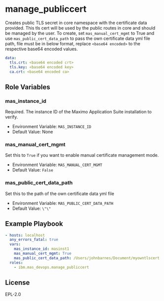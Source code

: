 manage_publiccert
============

Creates public TLS secret in core namespace with the certificate data provided. This tls cert will be used by the public routes in core and should be managed by the user. To create, set `mas_manual_cert_mgmt` to True and use `mas_public_cert_data_path` to pass the own certificate data yml file path, file must be in below format, replace `<base64 encoded>` to the respective base64 encoded values.
```yaml
data:
  tls.crt: <base64 encoded crt>
  tls.key: <base64 encoded key>
  ca.crt: <base64 encoded ca>
```

Role Variables
--------------

### mas_instance_id
Required.  The instance ID of the Maximo Application Suite installation to verify.

- Environment Variable: `MAS_INSTANCE_ID`
- Default Value: None

### mas_manual_cert_mgmt
Set this to `True` if you want to enable manual certificate management mode.

- Environment Variable: `MAS_MANUAL_CERT_MGMT`
- Default Value: `False`

### mas_public_cert_data_path
Set this to the path of the own certificate data yml file

- Environment Variable: `MAS_PUBLIC_CERT_DATA_PATH`
- Default Value: `\"\"`


Example Playbook
----------------

```yaml
- hosts: localhost
  any_errors_fatal: true
  vars:
    mas_instance_id: masinst1
    mas_manual_cert_mgmt: True
    mas_public_cert_data_path: /Users/johnbarnes/Document/myowntlscert.yml
  roles:
    - ibm.mas_devops.manage_publiccert

```

License
-------

EPL-2.0
